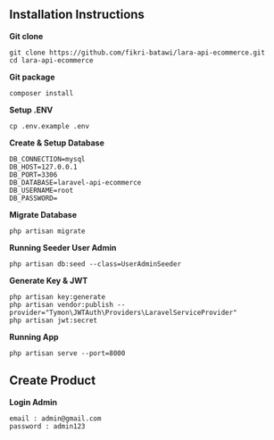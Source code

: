 ## Installation Instructions

**Git clone**
```
git clone https://github.com/fikri-batawi/lara-api-ecommerce.git
cd lara-api-ecommerce
```

**Git package**
```
composer install
```

**Setup .ENV**
```
cp .env.example .env
```

**Create & Setup Database**
```
DB_CONNECTION=mysql
DB_HOST=127.0.0.1
DB_PORT=3306
DB_DATABASE=laravel-api-ecommerce
DB_USERNAME=root
DB_PASSWORD=
```

**Migrate Database**
```
php artisan migrate
```

**Running Seeder User Admin**
```
php artisan db:seed --class=UserAdminSeeder
```

**Generate Key & JWT**
```
php artisan key:generate
php artisan vendor:publish --provider="Tymon\JWTAuth\Providers\LaravelServiceProvider"
php artisan jwt:secret
```

**Running App**
```
php artisan serve --port=8000
```

## Create Product

**Login Admin**
```
email : admin@gmail.com
password : admin123
```